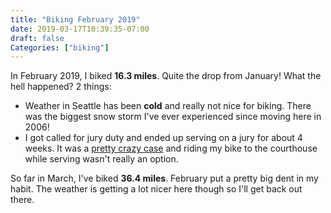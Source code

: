 ```yaml
---
title: "Biking February 2019"
date: 2019-03-17T10:39:35-07:00
draft: false
Categories: ["biking"]
---
```


In February 2019, I biked **16.3 miles**. Quite the drop from January! What the hell happened? 2 things:

* Weather in Seattle has been **cold** and really not nice for biking. There was the biggest snow storm I've ever experienced since moving here in 2006!
* I got called for jury duty and ended up serving on a jury for about 4 weeks. It was a [pretty crazy case](https://www.seattletimes.com/seattle-news/murder-charge-filed-after-body-found-in-shopping-cart/) and riding my bike to the courthouse while serving wasn't really an option.

So far in March, I've biked **36.4 miles**. February put a pretty big dent in my habit. The weather is getting a lot nicer here though so I'll get back out there.
